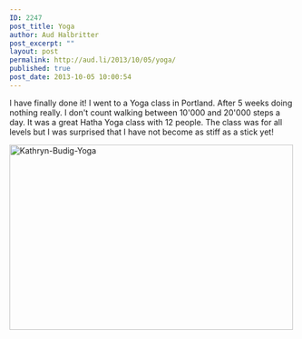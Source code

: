 ```yaml
---
ID: 2247
post_title: Yoga
author: Aud Halbritter
post_excerpt: ""
layout: post
permalink: http://aud.li/2013/10/05/yoga/
published: true
post_date: 2013-10-05 10:00:54
---
```

I have finally done it! I went to a Yoga class in Portland. After 5 weeks doing nothing really. I don't count walking between 10'000 and 20'000 steps a day. It was a great Hatha Yoga class with 12 people. The class was for all levels but I was surprised that I have not become as stiff as a stick yet!

<a href="http://aud.li/wp-content/uploads/2013/10/Kathryn-Budig-Yoga.jpg"><img class="alignnone size-medium wp-image-2248" alt="Kathryn-Budig-Yoga" src="http://aud.li/wp-content/uploads/2013/10/Kathryn-Budig-Yoga-500x326.jpg" width="500" height="326" /></a>

&nbsp;

&nbsp;